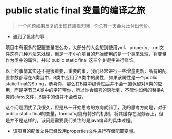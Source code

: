 # public static final 变量的编译之旅

> 一个问题如果反复的出现还熟视无睹，你总有一天会为此付出代价。

* 遇到了蛋疼的事

项目中有很多的配置变量怎么办，大部分的人会想到使用yml、property、xml文件这样几种方法来处理，但是一不小心项目的开始使用的是一个类来处理，将变量作为类中的属性，并以 public static final 这三个关键字进行修饰。

以上的事情其实还不是很重要，重要的事，我们经常进行一些增量更新，所有的配置参数都写在A类当中，B类中应用了A类中的属性，如果该属性是一个public static final的String，恭喜你，那么在B类中编译过后并不会一直保留对A类的应用，而是字节已A类中的字符带你，所以你会惊喜的感觉到，不管你如何的替换A类的class文件，B类中的值并不会改变。

这个问题困扰了我很久，但是从一开始思考的方向就错了，我的思考方向是，对于public static final的变量，tomcat可能有特殊的机制，将其缓存在服务器上，但是并不是这样的，该问题需要我们关注的是java编译的具体过程。

* 该项目的配置文件已经改用properties文件进行存储配置变量。

